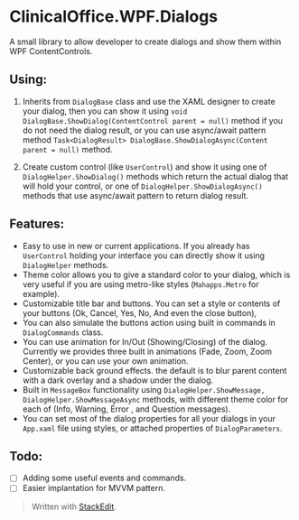 # ClinicalOffice.WPF.Dialogs
A small library to allow developer to create dialogs and show them within WPF ContentControls.
## Using:

 1. Inherits from `DialogBase` class and use the XAML designer to create your dialog, then you can show it using `void DialogBase.ShowDialog(ContentControl parent = null)` method if you do not need the dialog result, or you can use async/await pattern method `Task<DialogResult> DialogBase.ShowDialogAsync(Content parent = null)` method.

 2. Create custom control (like `UserControl`) and show it using one of `DialogHelper.ShowDialog()` methods which return the actual dialog that will hold your control, or one of `DialogHelper.ShowDialogAsync()` methods that use async/await pattern to return dialog result.

## Features:

 - Easy to use in new or current applications. If you already has `UserControl` holding your interface you can directly show it using `DialogHelper` methods.
 - Theme color allows you to give a standard color to your dialog, which is very useful if you are using metro-like styles (`Mahapps.Metro` for example).
 - Customizable title bar and buttons. You can set a style or contents of your buttons (Ok, Cancel, Yes, No, And even the close button), 
 - You can also simulate the buttons action using built in commands in `DialogCommands` class.
 - You can use animation for In/Out (Showing/Closing) of the dialog. Currently we provides three built in animations (Fade, Zoom, Zoom Center), or you can use your own animation.
 - Customizable back ground effects. the default is to blur parent content with a dark overlay and a shadow under the dialog.
 - Built in `MessageBox` functionality using `DialogHelper.ShowMessage, DialogHelper.ShowMessageAsync` methods, with different theme color for each of (Info, Warning, Error , and Question messages).
 - You can set most of the dialog properties for all your dialogs in your `App.xaml` file using styles, or attached properties of `DialogParameters`.

## Todo:

 - [ ] Adding some useful events and commands.
 - [ ] Easier implantation for MVVM pattern.

> Written with [StackEdit](https://stackedit.io/).
